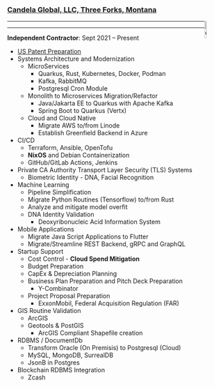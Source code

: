 ### [Candela Global, LLC, Three Forks, Montana](https://candela.global)

<img src="images/candela_logo.png" alt="candela_Logo" style="width:10%; float: right;">

---

---

**Independent Contractor**: Sept 2021 – Present

- [US Patent Preparation](../patents_pending.md)
- Systems Architecture and Modernization
  - MicroServices
    - Quarkus, Rust, Kubernetes, Docker, Podman
    - Kafka, RabbitMQ
    - Postgresql Cron Module
  - Monolith to Microservices Migration/Refactor
    - Java/Jakarta EE to Quarkus with Apache Kafka
    - Spring Boot to Quarkus (Vertx)
  - Cloud and Cloud Native
    - Migrate AWS to/from Linode
    - Establish Greenfield Backend in Azure
- CI/CD
  - Terraform, Ansible, OpenTofu
  - **NixOS** and Debian Containerization
  - GitHub/GitLab Actions, Jenkins
- Private CA Authority Transport Layer Security (TLS) Systems
  - Biometric Identity - DNA, Facial Recognition
- Machine Learning
  - Pipeline Simplification
  - Migrate Python Routines (Tensorflow) to/from Rust
  - Analyze and mitigate model overfit
  - DNA Identity Validation
    - Deoxyribonucleic Acid Information System
- Mobile Applications
  - Migrate Java Script Applications to Flutter
  - Migrate/Streamline REST Backend, gRPC and GraphQL
- Startup Support
  - Cost Control \- **Cloud Spend Mitigation**
  - Budget Preparation
  - CapEx & Depreciation Planning
  - Business Plan Preparation and Pitch Deck Preparation
    - Y-Combinator
  - Project Proposal Preparation
    - ExxonMobil, Federal Acquisition Regulation (FAR)
- GIS Routine Validation
  - ArcGIS
  - Geotools & PostGIS
    - ArcGIS Compliant Shapefile creation
- RDBMS / DocumentDb
  - Transform Oracle (On Premisis) to Postgresql (Cloud)
  - MySQL, MongoDB, SurrealDB
  - JsonB in Postgres
- Blockchain RDBMS Integration
  - Zcash
